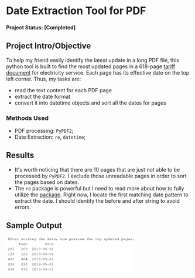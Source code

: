 # Date Extraction Tool for PDF
#### Project Status: [Completed]

## Project Intro/Objective
To help my friend easily identify the latest update in a long PDF file, this python tool is built to find the most updated pages in a 618-page [tariff document](https://www.coned.com/_external/cerates/documents/elecPSC10/electric-tariff.pdf) for electricity service. Each page has its effective date on the top left corner. Thus, my tasks are:
* read the text content for each PDF page
* extract the date format
* convert it into datetime objects and sort all the dates for pages

### Methods Used
* PDF processing: `PyPDF2`;
* Date Extraction: `re`, `datetime`;

## Results
* It's worth noticing that there are 10 pages that are just not able to be processed by `PyPDF2`. I exclude those unreadable pages in order to sort the pages based on dates.
* The `re` package is powerful but I need to read more about how to fully utilize the [package](https://docs.python.org/2/library/re.html). Right now, I locate the first matching date pattern to extract the date. I should identify the before and after string to avoid errors.

## Sample Output
<img src="https://github.com/xjessiex/pdfdate-extract/blob/master/sample_output.PNG" alt="sample_image" width="350"/>
